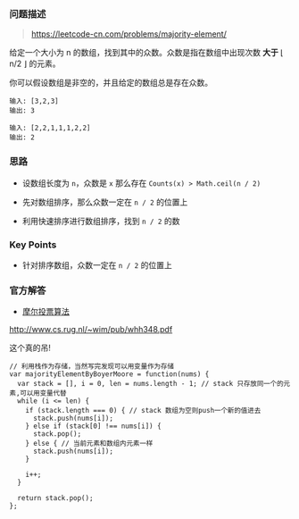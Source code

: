 ### 问题描述

> https://leetcode-cn.com/problems/majority-element/

给定一个大小为 n 的数组，找到其中的众数。众数是指在数组中出现次数 **大于** ⌊ n/2 ⌋ 的元素。

你可以假设数组是非空的，并且给定的数组总是存在众数。

```
输入: [3,2,3]
输出: 3

输入: [2,2,1,1,1,2,2]
输出: 2
```

### 思路

* 设数组长度为 `n`，众数是 `x` 那么存在 `Counts(x) > Math.ceil(n / 2)` 

* 先对数组排序，那么众数一定在 `n / 2` 的位置上

* 利用快速排序进行数组排序，找到 `n / 2` 的数

### Key Points

* 针对排序数组，众数一定在 `n / 2` 的位置上

### 官方解答

* [摩尔投票算法](https://en.wikipedia.org/wiki/Boyer%E2%80%93Moore_majority_vote_algorithm)

http://www.cs.rug.nl/~wim/pub/whh348.pdf

这个真的吊!

```
// 利用栈作为存储，当然写完发现可以用变量作为存储
var majorityElementByBoyerMoore = function(nums) {
  var stack = [], i = 0, len = nums.length - 1; // stack 只存放同一个的元素,可以用变量代替
  while (i <= len) {
    if (stack.length === 0) { // stack 数组为空则push一个新的值进去
      stack.push(nums[i]);
    } else if (stack[0] !== nums[i]) {
      stack.pop();
    } else { // 当前元素和数组内元素一样
      stack.push(nums[i]);
    }

    i++;
  }

  return stack.pop();
};
```